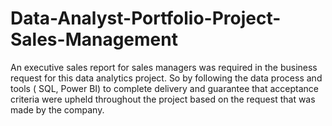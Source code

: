 # Data-Analyst-Portfolio-Project-Sales-Management
An executive sales report for sales managers was  required in the business request for this data analytics project.  So by following the data process and tools ( SQL, Power BI) to complete delivery and guarantee that acceptance criteria were upheld throughout the project based on the request that was made by the company.

